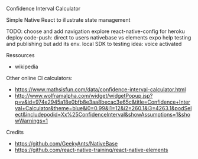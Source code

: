 Confidence Interval Calculator

Simple Native React to illustrate state management

TODO:
choose and add navigation
explore react-native-config for heroku deploy
code-push: direct to users
nativebase vs elements
expo help testing and publishing but add its env. local SDK to testing
idea: voice activated


Ressources
- wikipedia

Other online CI calculators:
 - https://www.mathsisfun.com/data/confidence-interval-calculator.html
 - http://www.wolframalpha.com/widget/widgetPopup.jsp?p=v&id=974e2945a18e0bfb8e3aa8becac3e65c&title=Confidence+Interval+Calculator&theme=blue&i0=0.99&i1=12&i2=260.1&i3=4263.1&podSelect&includepodid=Xx%25ConfidenceInterval&showAssumptions=1&showWarnings=1

Credits
 - https://github.com/GeekyAnts/NativeBase
 - https://github.com/react-native-training/react-native-elements
